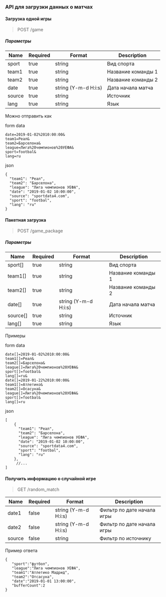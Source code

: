 ### API для загрузки данных о матчах

#### Загрузка одной игры

> POST /game

##### Параметры

|Name|Required|Format|Description|
|----|--------|------|-----------|
|sport|true|string|Вид спорта|
|team1|true|string|Название команды 1|
|team2|true|string|Название команды 2|
|date|true|string (Y-m-d H:i:s)|Дата начала матча|
|source|true|string|Источник|
|lang|true|string|Язык|

Можно отправить как 

form data

    date=2019-01-02%2010:00:00&
    team1=Реал&
    team2=Барселона&
    league=Лига%20чемпионов%20УЕФА&
    sport=footbal&
    lang=ru

json

    {
      "team1": "Реал",
      "team2": "Барселона",
      "league": "Лига чемпионов УЕФА",
      "date": "2019-01-02 10:00:00",
      "source": "sportdata4.com",
      "sport": "footbal",
      "lang": "ru"
    }

    
#### Пакетная загрузка

> POST /game_package

##### Параметры

|Name|Required|Format|Description|
|----|--------|------|-----------|
|sport[]|true|string|Вид спорта|
|team1[]|true|string|Название команды 1|
|team2[]|true|string|Название команды 2|
|date[]|true|string (Y-m-d H:i:s)|Дата начала матча|
|source[]|true|string|Источник|
|lang[]|true|string|Язык|

Примеры

form data

    date[]=2019-01-02%2010:00:00&
    team1[]=Реал&
    team2[]=Барселона&
    league[]=Лига%20чемпионов%20УЕФА&
    sport[]=footbal&
    lang[]=ru&
    date[]=2019-01-22%2010:00:00&
    team1[]=Атлетико&
    team2[]=Осасуна&
    league[]=Лига%20чемпионов%20УЕФА&
    sport[]=footbal&
    lang[]=ru
    
json

    [
        {
          "team1": "Реал",
          "team2": "Барселона",
          "league": "Лига чемпионов УЕФА",
          "date": "2019-01-02 10:00:00",
          "source": "sportdata4.com",
          "sport": "footbal",
          "lang": "ru"
        },
         //...
    ]

#### Получить информацию о случайной игре 

> GET /random_match

|Name|Required|Format|Description|
|----|--------|------|-----------|
|date1|false|string (Y-m-d H:i:s)|Фильтр по дате начала игры|
|date2|false|string (Y-m-d H:i:s)|Фильтр по дате начала игры|
|source|false|string|Фильтр по источнику|

Пример ответа

    { 
       "sport":"футбол",
       "league":"Лига чемпионов УЕФА",
       "team1":"Атлетико Мадрид",
       "team2":"Отсасуна",
       "date":"2019-01-01 13:00:00",
       "bufferCount":2
    }
